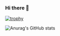 ### Hi there 👋

<!--
**w1ng/w1ng** is a ✨ _special_ ✨ repository because its `README.md` (this file) appears on your GitHub profile.

Here are some ideas to get you started:

- 🔭 I’m currently working on ...
- 🌱 I’m currently learning ...
- 👯 I’m looking to collaborate on ...
- 🤔 I’m looking for help with ...
- 💬 Ask me about ...
- 📫 How to reach me: ...
- 😄 Pronouns: ...
- ⚡ Fun fact: ...
-->

[![trophy](https://github-profile-trophy.vercel.app/?username=w1ng&theme=matrix)](https://github.com/ryo-ma/github-profile-trophy)

![Anurag's GitHub stats](https://github-readme-stats.vercel.app/api?username=w1ng&count_private=true&show_icons=true&theme=tokyonight)
